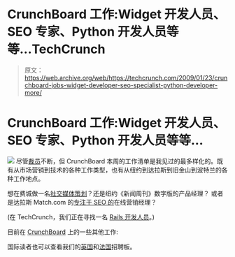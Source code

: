 # CrunchBoard 工作:Widget 开发人员、SEO 专家、Python 开发人员等等...TechCrunch

> 原文：<https://web.archive.org/web/https://techcrunch.com/2009/01/23/crunchboard-jobs-widget-developer-seo-specialist-python-developer-more/>

# CrunchBoard 工作:Widget 开发人员、SEO 专家、Python 开发人员等等…

[![](img/0c72dec0ff6260ffdc76b2da23df6efe.png)](https://web.archive.org/web/20221208040955/http://www.crunchboard.com/) 尽管[裁员](https://web.archive.org/web/20221208040955/http://www.beta.techcrunch.com/layoffs)不断，但 CrunchBoard 本周的工作清单是我见过的最多样化的。既有从市场营销到技术的各种工作类型，也有从纽约到达拉斯到旧金山到波特兰的各种工作地点。

想在费城做一名[社交媒体策划](https://web.archive.org/web/20221208040955/http://www.crunchboard.com/opening/detailjob.php?jid=5958)？还是纽约《新闻周刊》数字版的产品经理？
或者是达拉斯 Match.com 的[专注于 SEO 的](https://web.archive.org/web/20221208040955/http://www.crunchboard.com/opening/detailjob.php?jid=5954)在线营销经理？

(在 TechCrunch，我们正在寻找一名 [Rails 开发人员](https://web.archive.org/web/20221208040955/http://www.crunchboard.com/opening/detailjob.php?jid=5788)。)

目前在 [CrunchBoard](https://web.archive.org/web/20221208040955/http://www.crunchboard.com/jobs/) 上的一些其他工作:

国际读者也可以查看我们的[英国](https://web.archive.org/web/20221208040955/http://uk.crunchboard.com/ukcrunch.php)和[法国](https://web.archive.org/web/20221208040955/http://fr.crunchboard.com/frcrunch.php)招聘板。